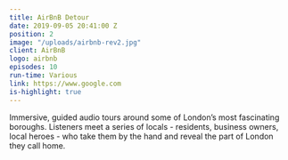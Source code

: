 ```yaml
---
title: AirBnB Detour
date: 2019-09-05 20:41:00 Z
position: 2
image: "/uploads/airbnb-rev2.jpg"
client: AirBnB
logo: airbnb
episodes: 10
run-time: Various
link: https://www.google.com
is-highlight: true
---
```


Immersive, guided audio tours around some of London’s most fascinating boroughs. Listeners meet a series of locals - residents, business owners, local heroes - who take them by the hand and reveal the part of London they call home.